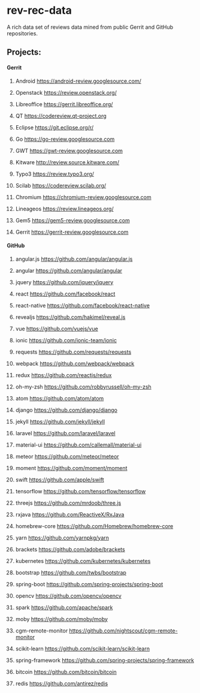 # rev-rec-data
A rich data set of reviews data mined from public Gerrit and GitHub repositories.

## Projects:

#### Gerrit

1. Android
https://android-review.googlesource.com/


2. Openstack
https://review.openstack.org/


3. Libreoffice
https://gerrit.libreoffice.org/


4. QT
https://codereview.qt-project.org


5. Eclipse
https://git.eclipse.org/r/


6. Go
https://go-review.googlesource.com


7. GWT
https://gwt-review.googlesource.com


8. Kitware
http://review.source.kitware.com/


9. Typo3
https://review.typo3.org/


10. Scilab
https://codereview.scilab.org/


11. Chromium
https://chromium-review.googlesource.com


12. Lineageos
https://review.lineageos.org/


13. Gem5
https://gem5-review.googlesource.com


14. Gerrit
https://gerrit-review.googlesource.com



#### GitHub

1. angular.js
https://github.com/angular/angular.js


2. angular
https://github.com/angular/angular


3. jquery
https://github.com/jquery/jquery


4. react
https://github.com/facebook/react


5. react-native
https://github.com/facebook/react-native


6. revealjs
https://github.com/hakimel/reveal.js


7. vue
https://github.com/vuejs/vue


8. ionic
https://github.com/ionic-team/ionic


9. requests
https://github.com/requests/requests


10. webpack
https://github.com/webpack/webpack


11. redux
https://github.com/reactjs/redux


12. oh-my-zsh
https://github.com/robbyrussell/oh-my-zsh


13. atom
https://github.com/atom/atom


14. django
https://github.com/django/django


15. jekyll
https://github.com/jekyll/jekyll


16. laravel
https://github.com/laravel/laravel


17. material-ui
https://github.com/callemall/material-ui


18. meteor
https://github.com/meteor/meteor


19. moment
https://github.com/moment/moment


20. swift
https://github.com/apple/swift


21. tensorflow
https://github.com/tensorflow/tensorflow


22. threejs
https://github.com/mrdoob/three.js


23. rxjava
https://github.com/ReactiveX/RxJava


24. homebrew-core
https://github.com/Homebrew/homebrew-core


25. yarn
https://github.com/yarnpkg/yarn


26. brackets
https://github.com/adobe/brackets


27. kubernetes
https://github.com/kubernetes/kubernetes


28. bootstrap
https://github.com/twbs/bootstrap


29. spring-boot
https://github.com/spring-projects/spring-boot


30. opencv
https://github.com/opencv/opencv


31. spark
https://github.com/apache/spark


32. moby
https://github.com/moby/moby


33. cgm-remote-monitor
https://github.com/nightscout/cgm-remote-monitor


34. scikit-learn
https://github.com/scikit-learn/scikit-learn


35. spring-framework
https://github.com/spring-projects/spring-framework


36. bitcoin
https://github.com/bitcoin/bitcoin


37. redis
https://github.com/antirez/redis
